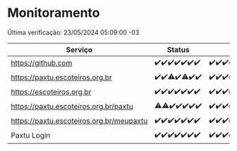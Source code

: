 # Monitoramento

Última verificação: 23/05/2024 05:09:00 -03

|Serviço|Status|Últimas 24h|
|---|---|---|
|https://github.com|<span title="2024-05-16: OK=24">✔️</span><span title="2024-05-17: OK=24">✔️</span><span title="2024-05-18: OK=24">✔️</span><span title="2024-05-19: OK=24">✔️</span><span title="2024-05-20: OK=24">✔️</span><span title="2024-05-21: OK=24">✔️</span><span title="2024-05-22: OK=8">✔️</span>|<span title="22/05/2024 05:10:00 -03 : 200">✔️</span><span title="22/05/2024 06:07:00 -03 : 200">✔️</span><span title="22/05/2024 07:07:00 -03 : 200">✔️</span><span title="22/05/2024 08:05:00 -03 : 200">✔️</span><span title="22/05/2024 09:12:00 -03 : 200">✔️</span><span title="22/05/2024 10:09:00 -03 : 200">✔️</span><span title="22/05/2024 11:06:00 -03 : 200">✔️</span><span title="22/05/2024 12:07:00 -03 : 200">✔️</span><span title="22/05/2024 13:09:00 -03 : 200">✔️</span><span title="22/05/2024 14:05:00 -03 : 200">✔️</span><span title="22/05/2024 15:10:00 -03 : 200">✔️</span><span title="22/05/2024 16:04:00 -03 : 200">✔️</span><span title="22/05/2024 17:07:00 -03 : 200">✔️</span><span title="22/05/2024 18:07:00 -03 : 200">✔️</span><span title="22/05/2024 19:06:00 -03 : 200">✔️</span><span title="22/05/2024 20:07:00 -03 : 200">✔️</span><span title="22/05/2024 21:31:00 -03 : 200">✔️</span><span title="22/05/2024 22:46:00 -03 : 200">✔️</span><span title="22/05/2024 23:21:00 -03 : 200">✔️</span><span title="23/05/2024 00:07:00 -03 : 200">✔️</span><span title="23/05/2024 01:08:00 -03 : 200">✔️</span><span title="23/05/2024 02:09:00 -03 : 200">✔️</span><span title="23/05/2024 03:09:00 -03 : 200">✔️</span><span title="23/05/2024 04:06:00 -03 : 200">✔️</span><span title="23/05/2024 05:09:00 -03 : 200">✔️</span>|
|https://paxtu.escoteiros.org.br|<span title="2024-05-16: OK=24">✔️</span><span title="2024-05-17: OK=24">✔️</span><span title="2024-05-18: OK=23, Falhas=1">⚠️</span><span title="2024-05-19: OK=24">✔️</span><span title="2024-05-20: OK=23, Falhas=1">⚠️</span><span title="2024-05-21: OK=24">✔️</span><span title="2024-05-22: OK=8">✔️</span>|<span title="22/05/2024 05:10:00 -03 : 200">✔️</span><span title="22/05/2024 06:07:00 -03 : 200">✔️</span><span title="22/05/2024 07:07:00 -03 : 200">✔️</span><span title="22/05/2024 08:05:00 -03 : 200">✔️</span><span title="22/05/2024 09:12:00 -03 : 200">✔️</span><span title="22/05/2024 10:09:00 -03 : 200">✔️</span><span title="22/05/2024 11:06:00 -03 : 200">✔️</span><span title="22/05/2024 12:07:00 -03 : 200">✔️</span><span title="22/05/2024 13:09:00 -03 : 200">✔️</span><span title="22/05/2024 14:05:00 -03 : 200">✔️</span><span title="22/05/2024 15:10:00 -03 : 200">✔️</span><span title="22/05/2024 16:04:00 -03 : 200">✔️</span><span title="22/05/2024 17:07:00 -03 : 200">✔️</span><span title="22/05/2024 18:07:00 -03 : 200">✔️</span><span title="22/05/2024 19:06:00 -03 : 200">✔️</span><span title="22/05/2024 20:07:00 -03 : 200">✔️</span><span title="22/05/2024 21:31:00 -03 : 200">✔️</span><span title="22/05/2024 22:46:00 -03 : 200">✔️</span><span title="22/05/2024 23:21:00 -03 : 200">✔️</span><span title="23/05/2024 00:07:00 -03 : 200">✔️</span><span title="23/05/2024 01:08:00 -03 : 200">✔️</span><span title="23/05/2024 02:09:00 -03 : 200">✔️</span><span title="23/05/2024 03:09:00 -03 : 200">✔️</span><span title="23/05/2024 04:06:00 -03 : 200">✔️</span><span title="23/05/2024 05:09:00 -03 : 200">✔️</span>|
|https://escoteiros.org.br|<span title="2024-05-16: OK=24">✔️</span><span title="2024-05-17: OK=24">✔️</span><span title="2024-05-18: OK=24">✔️</span><span title="2024-05-19: OK=24">✔️</span><span title="2024-05-20: OK=24">✔️</span><span title="2024-05-21: OK=24">✔️</span><span title="2024-05-22: OK=8">✔️</span>|<span title="22/05/2024 05:10:00 -03 : 200">✔️</span><span title="22/05/2024 06:07:00 -03 : 200">✔️</span><span title="22/05/2024 07:07:00 -03 : 200">✔️</span><span title="22/05/2024 08:05:00 -03 : 200">✔️</span><span title="22/05/2024 09:12:00 -03 : 200">✔️</span><span title="22/05/2024 10:09:00 -03 : 200">✔️</span><span title="22/05/2024 11:06:00 -03 : 200">✔️</span><span title="22/05/2024 12:07:00 -03 : 200">✔️</span><span title="22/05/2024 13:09:00 -03 : 200">✔️</span><span title="22/05/2024 14:05:00 -03 : 200">✔️</span><span title="22/05/2024 15:10:00 -03 : 200">✔️</span><span title="22/05/2024 16:04:00 -03 : 200">✔️</span><span title="22/05/2024 17:07:00 -03 : 200">✔️</span><span title="22/05/2024 18:07:00 -03 : 200">✔️</span><span title="22/05/2024 19:06:00 -03 : 200">✔️</span><span title="22/05/2024 20:07:00 -03 : 200">✔️</span><span title="22/05/2024 21:31:00 -03 : 200">✔️</span><span title="22/05/2024 22:46:00 -03 : 200">✔️</span><span title="22/05/2024 23:21:00 -03 : 200">✔️</span><span title="23/05/2024 00:07:00 -03 : 200">✔️</span><span title="23/05/2024 01:08:00 -03 : 200">✔️</span><span title="23/05/2024 02:09:00 -03 : 200">✔️</span><span title="23/05/2024 03:09:00 -03 : 200">✔️</span><span title="23/05/2024 04:06:00 -03 : 200">✔️</span><span title="23/05/2024 05:09:00 -03 : 200">✔️</span>|
|https://paxtu.escoteiros.org.br/paxtu|<span title="2024-05-16: OK=23, Falhas=1">⚠️</span><span title="2024-05-17: OK=23, Falhas=1">⚠️</span><span title="2024-05-18: OK=24">✔️</span><span title="2024-05-19: OK=24">✔️</span><span title="2024-05-20: OK=24">✔️</span><span title="2024-05-21: OK=24">✔️</span><span title="2024-05-22: OK=8">✔️</span>|<span title="22/05/2024 05:10:00 -03 : 200">✔️</span><span title="22/05/2024 06:07:00 -03 : 200">✔️</span><span title="22/05/2024 07:07:00 -03 : 200">✔️</span><span title="22/05/2024 08:05:00 -03 : 200">✔️</span><span title="22/05/2024 09:12:00 -03 : 200">✔️</span><span title="22/05/2024 10:09:00 -03 : 200">✔️</span><span title="22/05/2024 11:06:00 -03 : 200">✔️</span><span title="22/05/2024 12:07:00 -03 : 200">✔️</span><span title="22/05/2024 13:09:00 -03 : 200">✔️</span><span title="22/05/2024 14:05:00 -03 : 200">✔️</span><span title="22/05/2024 15:10:00 -03 : 200">✔️</span><span title="22/05/2024 16:04:00 -03 : 200">✔️</span><span title="22/05/2024 17:07:00 -03 : 200">✔️</span><span title="22/05/2024 18:07:00 -03 : 200">✔️</span><span title="22/05/2024 19:06:00 -03 : 200">✔️</span><span title="22/05/2024 20:07:00 -03 : 200">✔️</span><span title="22/05/2024 21:31:00 -03 : 200">✔️</span><span title="22/05/2024 22:46:00 -03 : 200">✔️</span><span title="22/05/2024 23:21:00 -03 : 200">✔️</span><span title="23/05/2024 00:07:00 -03 : 200">✔️</span><span title="23/05/2024 01:08:00 -03 : 200">✔️</span><span title="23/05/2024 02:09:00 -03 : 200">✔️</span><span title="23/05/2024 03:09:00 -03 : 200">✔️</span><span title="23/05/2024 04:06:00 -03 : 200">✔️</span><span title="23/05/2024 05:09:00 -03 : 200">✔️</span>|
|https://paxtu.escoteiros.org.br/meupaxtu|<span title="2024-05-16: OK=24">✔️</span><span title="2024-05-17: OK=24">✔️</span><span title="2024-05-18: OK=24">✔️</span><span title="2024-05-19: OK=24">✔️</span><span title="2024-05-20: OK=24">✔️</span><span title="2024-05-21: OK=24">✔️</span><span title="2024-05-22: OK=8">✔️</span>|<span title="22/05/2024 05:10:00 -03 : 200">✔️</span><span title="22/05/2024 06:07:00 -03 : 200">✔️</span><span title="22/05/2024 07:07:00 -03 : 200">✔️</span><span title="22/05/2024 08:05:00 -03 : 200">✔️</span><span title="22/05/2024 09:12:00 -03 : 200">✔️</span><span title="22/05/2024 10:09:00 -03 : 200">✔️</span><span title="22/05/2024 11:06:00 -03 : 200">✔️</span><span title="22/05/2024 12:07:00 -03 : 200">✔️</span><span title="22/05/2024 13:09:00 -03 : 200">✔️</span><span title="22/05/2024 14:05:00 -03 : 200">✔️</span><span title="22/05/2024 15:10:00 -03 : 200">✔️</span><span title="22/05/2024 16:04:00 -03 : 200">✔️</span><span title="22/05/2024 17:07:00 -03 : 200">✔️</span><span title="22/05/2024 18:07:00 -03 : 200">✔️</span><span title="22/05/2024 19:06:00 -03 : 200">✔️</span><span title="22/05/2024 20:07:00 -03 : 200">✔️</span><span title="22/05/2024 21:31:00 -03 : 200">✔️</span><span title="22/05/2024 22:46:00 -03 : 200">✔️</span><span title="22/05/2024 23:21:00 -03 : 200">✔️</span><span title="23/05/2024 00:07:00 -03 : 200">✔️</span><span title="23/05/2024 01:08:00 -03 : 200">✔️</span><span title="23/05/2024 02:09:00 -03 : 200">✔️</span><span title="23/05/2024 03:09:00 -03 : 200">✔️</span><span title="23/05/2024 04:06:00 -03 : 200">✔️</span><span title="23/05/2024 05:09:00 -03 : 200">✔️</span>|
|Paxtu Login|<span title="2024-05-16: OK=24">✔️</span><span title="2024-05-17: OK=24">✔️</span><span title="2024-05-18: OK=24">✔️</span><span title="2024-05-19: OK=24">✔️</span><span title="2024-05-20: OK=24">✔️</span><span title="2024-05-21: OK=24">✔️</span><span title="2024-05-22: OK=8">✔️</span>|<span title="22/05/2024 05:10:00 -03 : 200">✔️</span><span title="22/05/2024 06:07:00 -03 : 200">✔️</span><span title="22/05/2024 07:07:00 -03 : 200">✔️</span><span title="22/05/2024 08:05:00 -03 : 200">✔️</span><span title="22/05/2024 09:12:00 -03 : 200">✔️</span><span title="22/05/2024 10:09:00 -03 : 200">✔️</span><span title="22/05/2024 11:06:00 -03 : 200">✔️</span><span title="22/05/2024 12:07:00 -03 : 200">✔️</span><span title="22/05/2024 13:09:00 -03 : 200">✔️</span><span title="22/05/2024 14:05:00 -03 : 200">✔️</span><span title="22/05/2024 15:10:00 -03 : 200">✔️</span><span title="22/05/2024 16:04:00 -03 : 200">✔️</span><span title="22/05/2024 17:07:00 -03 : 200">✔️</span><span title="22/05/2024 18:07:00 -03 : 200">✔️</span><span title="22/05/2024 19:06:00 -03 : 200">✔️</span><span title="22/05/2024 20:07:00 -03 : 200">✔️</span><span title="22/05/2024 21:31:00 -03 : 200">✔️</span><span title="22/05/2024 22:46:00 -03 : 200">✔️</span><span title="22/05/2024 23:21:00 -03 : 200">✔️</span><span title="23/05/2024 00:07:00 -03 : 200">✔️</span><span title="23/05/2024 01:08:00 -03 : 200">✔️</span><span title="23/05/2024 02:09:00 -03 : 200">✔️</span><span title="23/05/2024 03:09:00 -03 : 200">✔️</span><span title="23/05/2024 04:06:00 -03 : 200">✔️</span><span title="23/05/2024 05:09:00 -03 : 200">✔️</span>|
